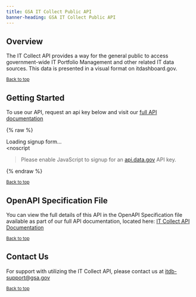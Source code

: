 ```yaml
---
title: GSA IT Collect Public API
banner-heading: GSA IT Collect Public API
---
```


<link rel="stylesheet" type="text/css" href="../../assets/swaggerui-dist/swagger-ui.css" >
<link rel="stylesheet" type="text/css" href="../../assets/swaggerui-dist/custom.css" >


## Overview

The IT Collect API provides a way for the general public to access government-wide IT Portfolio Management and other related IT data sources. 
This data is presented in a visual format on itdashboard.gov.


<p><small><a href="#">Back to top</a></small></p>

## Getting Started

To use our API, request an api key below and visit our <a href="https://gsa.github.io/ITDB-schema/public-by-2025/api/data/gov/docs/index.html"> full API documentation </a>

{% raw %}
<div id="apidatagov_signup">Loading signup form...</div>
<script type="text/javascript">
  /* * * CONFIGURATION VARIABLES: EDIT BEFORE PASTING INTO YOUR WEBPAGE * * */
  var apiUmbrellaSignupOptions = {
    // Pick a short, unique name to identify your site, like 'gsa-auctions'
    // in this example.
    registrationSource: "gsa-itcollect",

    // Enter the API key you signed up for and specially configured for this
    // API key signup embed form.
    apiKey: "Wjww6pZMosePwXxnz7foeWBYa0ADCcw1NIMfuOoP",

    // Provide a URL or e-mail address to be used for customer support.
    //
    // The format for e-mail addresses can be given as either
    // 'example@example.com' or 'mailto:example@example.com'.
    contactUrl: "mailto:itdb-support@gsa.gov",

    // OPTIONAL: Provide extra content to display on the signup confirmation
    // page. This will be displayed below the user's API key and the example
    // API URL are shown. HTML is allowed. Defaults to ""
    // signupConfirmationMessage: '',

    // OPTIONAL: Set to false to disable sending a welcome e-mail to the
    // user after signing up. Defaults to true.
    // sendWelcomeEmail: false,

    // OPTIONAL: Show an intro paragraph explaining what the signup form is
    // for.
    // Defaults to false.
    // showIntroText: true,

    // OPTIONAL: Show a paragraph explaining that the asterisk denotes required
    // fields in the form.
    // Defaults to true.
    // showRequiredAsteriskExplainText: false,

    // OPTIONAL: Show the text input requesting the user's first name.
    // Defaults to true.
    // showFirstNameInput: false,

    // OPTIONAL: Show the text input requesting the user's last name.
    // Defaults to true.
    // showLastNameInput: false,

    // OPTIONAL: Show the textarea input asking how the user will use the APIs.
    // Defaults to true.
    // showUseDescriptionInput: false,

    // OPTIONAL: Provide an extra input field to ask for the user's website.
    // Defaults to false.
    // showWebsiteInput: true,

    // OPTIONAL: Provide an extra checkbox asking the user to agree to terms
    // and conditions before signing up. Defaults to false.
    // showTermsInput: true,

    // OPTIONAL: If the terms & conditions checkbox is enabled, link to this
    // URL for your API's terms & conditions. Defaults to "".
    // termsUrl: "https://agency.gov/api-terms/",
  };

  /* * * DON'T EDIT BELOW THIS LINE * * */
  (function () {
    var apiUmbrella = document.createElement("script");
    apiUmbrella.type = "text/javascript";
    apiUmbrella.async = true;
    apiUmbrella.src =
      "https://api.data.gov/static/javascripts/signup_embed.js";
    (
      document.getElementsByTagName("head")[0] ||
      document.getElementsByTagName("body")[0]
    ).appendChild(apiUmbrella);
  })();
</script>
<noscript
  >Please enable JavaScript to signup for an
  <a href="https://api.data.gov/">api.data.gov</a> API key.</noscript>
  
{% endraw %}


<p><small><a href="#">Back to top</a></small></p>

## OpenAPI Specification File

You can view the full details of this API in the OpenAPI Specification file available as part of our full API documentation, located here:
<a href="https://gsa.github.io/ITDB-schema/public-by-2025/api/data/gov/docs/index.html"> IT Collect API Documentation </a>

<p><small><a href="#">Back to top</a></small></p>

## Contact Us

For support with utilizing the IT Collect API, please contact us at itdb-support@gsa.gov

<p><small><a href="#">Back to top</a></small></p>
